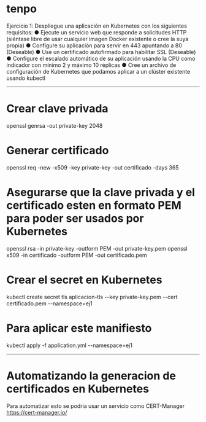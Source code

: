 # tenpo
Ejercicio 1:
Despliegue una aplicación en Kubernetes con los siguientes requisitos:
● Ejecute un servicio web que responde a solicitudes HTTP (siéntase libre de usar
cualquier imagen Docker existente o cree la suya propia)
● Configure su aplicación para servir en 443 apuntando a 80 (Deseable)
● Use un certificado autofirmado para habilitar SSL (Deseable)
● Configure el escalado automático de su aplicación usando la CPU como
indicador con mínimo 2 y máximo 10 réplicas
● Cree un archivo de configuración de Kubernetes que podamos aplicar a un
clúster existente usando kubectl

-----------------------
# Crear clave privada
openssl genrsa -out private-key 2048

# Generar certificado
openssl req -new -x509 -key private-key -out certificado -days 365

# Asegurarse que la clave privada y el certificado esten en formato PEM para poder ser usados por Kubernetes
openssl rsa -in private-key -outform PEM -out private-key.pem
openssl x509 -in certificado -outform PEM -out certificado.pem

# Crear el secret en Kubernetes
kubectl create secret tls aplicacion-tls --key private-key.pem --cert certificado.pem --namespace=ej1

# Para aplicar este manifiesto
kubectl apply -f application.yml --namespace=ej1

-----------------------------------

# Automatizando la generacion de certificados en Kubernetes
Para automatizar esto se podria usar un servicio como CERT-Manager
https://cert-manager.io/

